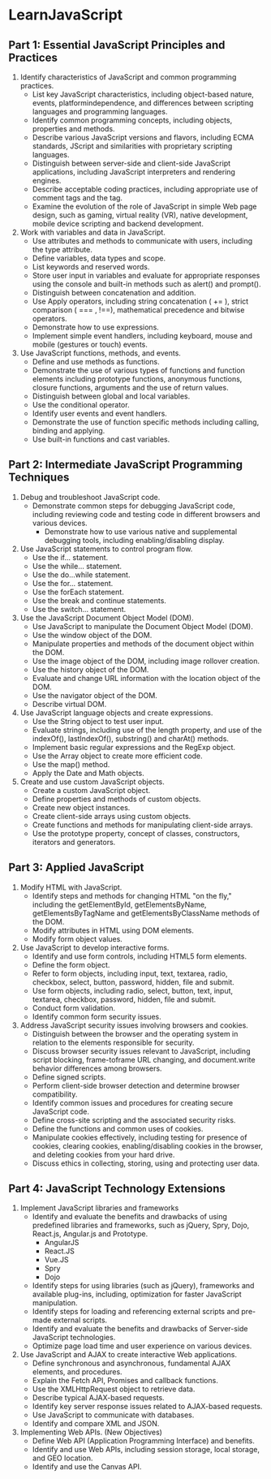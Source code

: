 # LearnJavaScript

## Part 1: Essential JavaScript Principles and Practices
1. Identify characteristics of JavaScript and common programming practices.
   - List key JavaScript characteristics, including object-based nature, events, platformindependence, and differences between scripting languages and programming languages.
   - Identify common programming concepts, including objects, properties and methods.
   - Describe various JavaScript versions and flavors, including ECMA standards, JScript and similarities with proprietary scripting languages.
   - Distinguish between server-side and client-side JavaScript applications, including JavaScript interpreters and rendering engines.
   - Describe acceptable coding practices, including appropriate use of comment tags and the <noscript> tag.
   - Examine the evolution of the role of JavaScript in simple Web page design, such as gaming, virtual reality (VR), native development, mobile device scripting and backend development.
2. Work with variables and data in JavaScript.
   - Use attributes and methods to communicate with users, including the type attribute.
   - Define variables, data types and scope.
   - List keywords and reserved words.
   - Store user input in variables and evaluate for appropriate responses using the console and built-in methods such as alert() and prompt().
   - Distinguish between concatenation and addition.
   - Use Apply operators, including string concatenation ( += ), strict comparison ( === , !==), mathematical precedence and bitwise operators.
   - Demonstrate how to use expressions.
   - Implement simple event handlers, including keyboard, mouse and mobile (gestures or touch) events.
3. Use JavaScript functions, methods, and events.
   - Define and use methods as functions.
   - Demonstrate the use of various types of functions and function elements including prototype functions, anonymous functions, closure functions, arguments and the use of return values.
   - Distinguish between global and local variables. 
   - Use the conditional operator.
   - Identify user events and event handlers.
   - Demonstrate the use of function specific methods including calling, binding and applying.
   - Use built-in functions and cast variables.

## Part 2: Intermediate JavaScript Programming Techniques

1. Debug and troubleshoot JavaScript code.
   - Demonstrate common steps for debugging JavaScript code, including reviewing code and testing code in different browsers and various devices.
     - Demonstrate how to use various native and supplemental debugging tools, including enabling/disabling display.
2. Use JavaScript statements to control program flow.
   - Use the if... statement.
   - Use the while... statement.
   - Use the do...while statement.
   - Use the for... statement.
   - Use the forEach statement.
   - Use the break and continue statements.
   - Use the switch... statement.
3. Use the JavaScript Document Object Model (DOM).
   - Use JavaScript to manipulate the Document Object Model (DOM).
   - Use the window object of the DOM.
   - Manipulate properties and methods of the document object within the DOM.
   - Use the image object of the DOM, including image rollover creation.
   - Use the history object of the DOM.
   - Evaluate and change URL information with the location object of the DOM.
   -  Use the navigator object of the DOM.
   - Describe virtual DOM.
4. Use JavaScript language objects and create expressions.
   - Use the String object to test user input.
   - Evaluate strings, including use of the length property, and use of the indexOf(), lastIndexOf(), substring() and charAt() methods.
   - Implement basic regular expressions and the RegExp object.
   - Use the Array object to create more efficient code.
   - Use the map() method.
   - Apply the Date and Math objects.
5. Create and use custom JavaScript objects.
   - Create a custom JavaScript object.
   - Define properties and methods of custom objects.
   - Create new object instances.
   - Create client-side arrays using custom objects.
   - Create functions and methods for manipulating client-side arrays.
   - Use the prototype property, concept of classes, constructors, iterators and generators.

## Part 3: Applied JavaScript

1. Modify HTML with JavaScript.
   - Identify steps and methods for changing HTML "on the fly," including the getElementById, getElementsByName, getElementsByTagName and getElementsByClassName methods of the DOM.
   - Modify attributes in HTML using DOM elements.
   - Modify form object values.
2. Use JavaScript to develop interactive forms.
   - Identify and use form controls, including HTML5 form elements.
   - Define the form object.
   - Refer to form objects, including input, text, textarea, radio, checkbox, select, button, password, hidden, file and submit.
   - Use form objects, including radio, select, button, text, input, textarea, checkbox, password, hidden, file and submit. 
   - Conduct form validation.
   - Identify common form security issues.
3. Address JavaScript security issues involving browsers and cookies.
   - Distinguish between the browser and the operating system in relation to the elements responsible for security.
   - Discuss browser security issues relevant to JavaScript, including script blocking, frame-toframe URL changing, and document.write behavior differences among browsers.
   - Define signed scripts.
   - Perform client-side browser detection and determine browser compatibility.
   - Identify common issues and procedures for creating secure JavaScript code.
   - Define cross-site scripting and the associated security risks.
   - Define the functions and common uses of cookies.
   - Manipulate cookies effectively, including testing for presence of cookies, clearing cookies, enabling/disabling cookies in the browser, and deleting cookies from your hard drive.
   - Discuss ethics in collecting, storing, using and protecting user data.

## Part 4: JavaScript Technology Extensions
1. Implement JavaScript libraries and frameworks
   - Identify and evaluate the benefits and drawbacks of using predefined libraries and frameworks, such as jQuery, Spry, Dojo, React.js, Angular.js and Prototype.
     - AngularJS
     - React.JS
     - Vue.JS
     - Spry
     - Dojo
   - Identify steps for using libraries (such as jQuery), frameworks and available plug-ins, including, optimization for faster JavaScript manipulation.
   - Identify steps for loading and referencing external scripts and pre-made external scripts.
   - Identify and evaluate the benefits and drawbacks of Server-side JavaScript technologies.
   - Optimize page load time and user experience on various devices.
2. Use JavaScript and AJAX to create interactive Web applications.
   - Define synchronous and asynchronous, fundamental AJAX elements, and procedures.
   - Explain the Fetch API, Promises and callback functions.
   - Use the XMLHttpRequest object to retrieve data.
   - Describe typical AJAX-based requests.
   - Identify key server response issues related to AJAX-based requests.
   - Use JavaScript to communicate with databases.
   - Identify and compare XML and JSON.
3. Implementing Web APIs. (New Objectives)
   - Define Web API (Application Programming Interface) and benefits.
   - Identify and use Web APIs, including session storage, local storage, and GEO location.
   - Identify and use the Canvas API.
